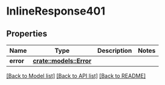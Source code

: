 # InlineResponse401

## Properties

Name | Type | Description | Notes
------------ | ------------- | ------------- | -------------
**error** | [**crate::models::Error**](Error.md) |  | 

[[Back to Model list]](../README.md#documentation-for-models) [[Back to API list]](../README.md#documentation-for-api-endpoints) [[Back to README]](../README.md)


